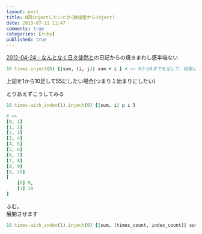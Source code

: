 ```yaml
---
layout: post
title: N回injectしたいとき(数値型からinject)
date: 2013-07-11 11:47
comments: true
categories: [ruby]
published: true
---
```




[2012-04-24 -
なんとなく日々徒然と](http://d.hatena.ne.jp/gogo_sakura/20120424)の日記からの焼きまわし感半端ない  

``` ruby
10.times.inject(0) {|sum, (i, j)| sum + i } # => 0から9までを足して、結果は45
```

  
上記を1から10足して55にしたい場合(つまり１始まりにしたい)  
  
とりあえずこうしてみる

``` ruby
10.times.with_index(1).inject(0) {|sum, i| p i }

# =>
[0, 1]
[1, 2]
[2, 3]
[3, 4]
[4, 5]
[5, 6]
[6, 7]
[7, 8]
[8, 9]
[9, 10]
[
    [0] 9,
    [1] 10
]
```

  
ふむ。  
展開させます  

``` ruby
10.times.with_index(1).inject(0) {|sum, (times_count, index_count)| sum + index_count } # => 55
```


